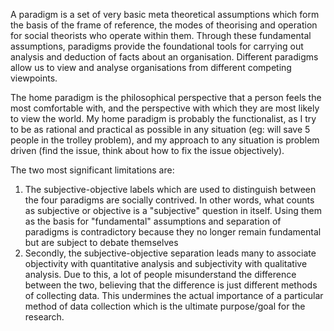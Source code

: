 A paradigm is a set of very basic meta theoretical assumptions which form the basis of the frame of reference, the modes of theorising and operation for social theorists who operate within them. Through these fundamental assumptions, paradigms provide the foundational tools for carrying out analysis and deduction of facts about an organisation. Different paradigms allow us to view and analyse organisations from different competing viewpoints.

The home paradigm is the philosophical perspective that a person feels the most comfortable with, and the perspective with which they are most likely to view the world. My home paradigm is probably the functionalist, as I try to be as rational and practical as possible in any situation (eg: will save 5 people in the trolley problem), and my approach to any situation is problem driven (find the issue, think about how to fix the issue objectively).

The two most significant limitations are:

1. The subjective-objective labels which are used to distinguish between the four paradigms are socially contrived. In other words, what counts as subjective or objective is a "subjective" question in itself. Using them as the basis for "fundamental" assumptions and separation of paradigms is contradictory because they no longer remain fundamental but are subject to debate themselves
2. Secondly, the subjective-objective separation leads many to associate objectivity with quantitative analysis and subjectivity with qualitative analysis. Due to this, a lot of people misunderstand the difference between the two, believing that the difference is just different methods of collecting data. This undermines the actual importance of a particular method of data collection which is the ultimate purpose/goal for the research.